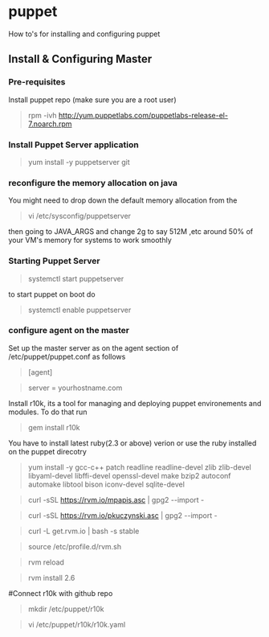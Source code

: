# puppet
How to's for installing and configuring puppet

## Install & Configuring Master

### Pre-requisites
Install puppet repo (make sure you are a root user)
> rpm -ivh http://yum.puppetlabs.com/puppetlabs-release-el-7.noarch.rpm

### Install Puppet Server application
> yum install -y puppetserver git

### reconfigure the memory allocation on java
You might need to drop down the default memory allocation from the 
> vi /etc/sysconfig/puppetserver

then going to JAVA_ARGS and change 2g to say 512M ,etc around 50% of your VM's memory for systems to work smoothly

### Starting Puppet Server
> systemctl start puppetserver

to start puppet on boot do
> systemctl enable puppetserver

### configure agent on the master
Set up the master server as on the agent section of /etc/puppet/puppet.conf as follows
> \[agent\]

> server = yourhostname.com

Install r10k, its a tool for managing and deploying puppet environements and modules. To do that run 
> gem install r10k

You have to install latest ruby(2.3 or above) verion or use the ruby installed on the puppet direcotry
> yum install -y gcc-c++ patch readline readline-devel zlib zlib-devel libyaml-devel libffi-devel openssl-devel make bzip2 autoconf automake libtool bison iconv-devel sqlite-devel

> curl -sSL https://rvm.io/mpapis.asc | gpg2 --import -

> curl -sSL https://rvm.io/pkuczynski.asc | gpg2 --import -

> curl -L get.rvm.io | bash -s stable

> source /etc/profile.d/rvm.sh

> rvm reload

> rvm install 2.6

#Connect r10k with github repo
> mkdir /etc/puppet/r10k

> vi /etc/puppet/r10k/r10k.yaml
